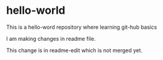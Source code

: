 # hello-world
This is a hello-word repository where learning git-hub basics

I am making changes in readme file.


This change is in readme-edit which is not merged yet.